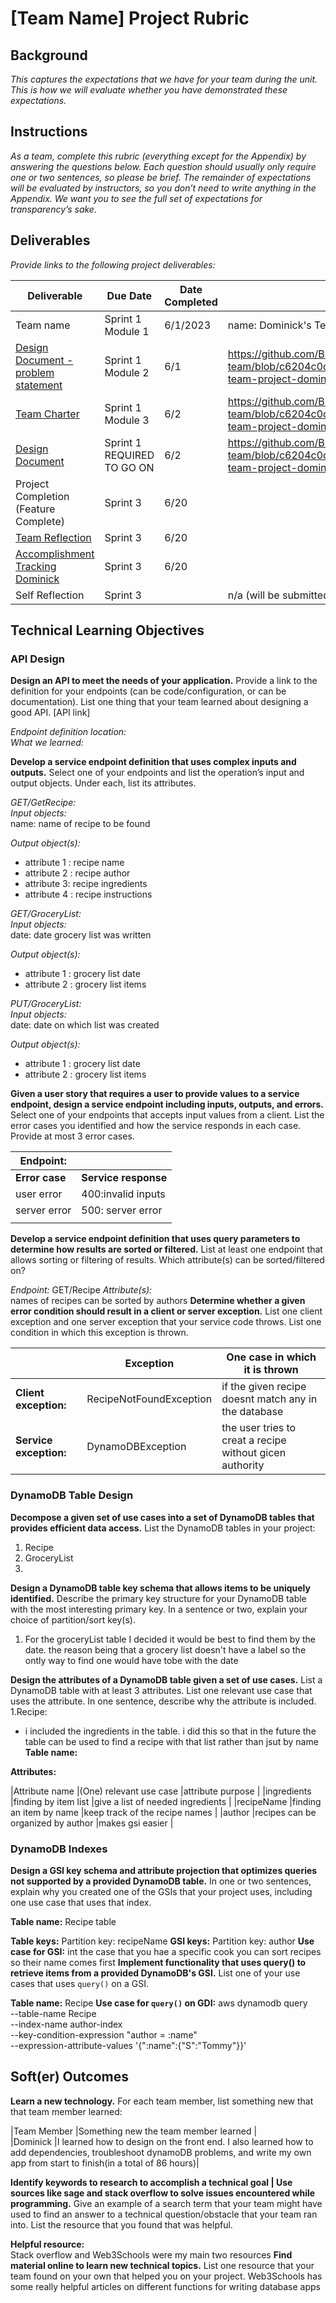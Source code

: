 # [Team Name] Project Rubric

## Background

*This captures the expectations that we have for your team during the unit.
This is how we will evaluate whether you have demonstrated these expectations.*

## Instructions

*As a team, complete this rubric (everything except for the Appendix) by
answering the questions below. Each question should usually only require one or
two sentences, so please be brief. The remainder of expectations will be
evaluated by instructors, so you don’t need to write anything in the Appendix.
We want you to see the full set of expectations for transparency’s sake.*

## Deliverables

*Provide links to the following project deliverables:*

| Deliverable                                                      |Due Date                  | Date Completed | URL                                                    |
|------------------------------------------------------------------|---                       |----------------|--------------------------------------------------------|
| Team name                                                        |Sprint 1 Module 1         | 6/1/2023       | name:       Dominick's Team                            |
| [Design Document - problem statement](design_document.md)        |Sprint 1 Module 2         | 6/1            |https://github.com/BloomTechBackend/bd-team-project-dominick-s-team/blob/c6204c0cca8f7f0990d86364a603a6d48333e810/template_java_project/com/amazon/ata/recipe/out/production/bd-team-project-dominick-s-team/project_documents/design_document.md |
| [Team Charter](team_charter.md)                                  |Sprint 1 Module 3         | 6/2            | https://github.com/BloomTechBackend/bd-team-project-dominick-s-team/blob/c6204c0cca8f7f0990d86364a603a6d48333e810/template_java_project/com/amazon/ata/recipe/out/production/bd-team-project-dominick-s-team/project_documents/team_charter.md                                                       |
| [Design Document](design_document.md)                            |Sprint 1 REQUIRED TO GO ON| 6/2            |https://github.com/BloomTechBackend/bd-team-project-dominick-s-team/blob/c6204c0cca8f7f0990d86364a603a6d48333e810/template_java_project/com/amazon/ata/recipe/out/production/bd-team-project-dominick-s-team/project_documents/design_document.md                                                        |
| Project Completion (Feature Complete)                            |Sprint 3                  | 6/20           |                                                        |
| [Team Reflection](reflection.md)                                 |Sprint 3                  | 6/20           |                                                        |
| [Accomplishment Tracking Dominick](accomplishment_tracking.md)   |Sprint 3                  | 6/20           |                                                        |
| Self Reflection                                                  |Sprint 3                  |                | n/a (will be submitted via Canvas - "Wrap-up" section) |

## Technical Learning Objectives

### API Design

**Design an API to meet the needs of your application.** Provide a link to the
definition for your endpoints (can be code/configuration, or can be
documentation). List one thing that your team learned about designing a good
API.
[API link]


*Endpoint definition location:*       
*What we learned:*    

**Develop a service endpoint definition that uses complex inputs and outputs.**
Select one of your endpoints and list the operation’s input and output objects.
Under each, list its attributes.

*GET/GetRecipe:*     
*Input objects:*      
name: name of recipe to be found

*Output object(s):*
* attribute 1 : recipe name
* attribute 2 : recipe author
* attribute 3: recipe ingredients
* attribute 4 : recipe instructions

*GET/GroceryList:*     
*Input objects:*      
date: date grocery list was written

*Output object(s):*
* attribute 1 : grocery list date
* attribute 2 : grocery list items

*PUT/GroceryList:*     
*Input objects:*      
date: date on which list was created

*Output object(s):*
* attribute 1 : grocery list date
* attribute 2 : grocery list items    



**Given a user story that requires a user to provide values to a service
endpoint, design a service endpoint including inputs, outputs, and errors.**
Select one of your endpoints that accepts input values from a client. List the
error cases you identified and how the service responds in each case. Provide at
most 3 error cases.

| **Endpoint:**  |                      |
|----------------|----------------------|
| **Error case** | **Service response** |
| user error     | 400:invalid inputs   |
| server error   | 500: server error     |
|                |                      |

**Develop a service endpoint definition that uses query parameters to determine
how results are sorted or filtered.** List at least one endpoint that allows
sorting or filtering of results. Which attribute(s) can be sorted/filtered on?

*Endpoint:* 
GET/Recipe
*Attribute(s):*  
names of recipes can be sorted by authors
**Determine whether a given error condition should result in a client or server
exception.** List one client exception and one server exception that your
service code throws. List one condition in which this exception is thrown.

|                       | **Exception**            | **One case in which it is thrown**                         |
|---	                |--------------------------|------------------------------------------------------------|
|**Client exception:**  | RecipeNotFoundException	 | if the given recipe doesnt match any in the database	      |
|**Service exception:** | DynamoDBException 	      | the user tries to creat a recipe without gicen authority 	 |

### DynamoDB Table Design

**Decompose a given set of use cases into a set of DynamoDB tables that provides
efficient data access.** List the DynamoDB tables in your project:

1.  Recipe
2.  GroceryList
3. 


**Design a DynamoDB table key schema that allows items to be uniquely
identified.** Describe the primary key structure for your DynamoDB table with
the most interesting primary key. In a sentence or two, explain your choice of
partition/sort key(s).

1. For the groceryList table I decided it would be best to find them by the date. the reason being that a grocery
list doesn't have a label so the ontly way to find one would have tobe with the date

**Design the attributes of a DynamoDB table given a set of use cases.** List a
DynamoDB table with at least 3 attributes. List one relevant use case that uses
the attribute. In one sentence, describe why the attribute is included.
1.Recipe:
* i included the ingredients in the table. i did this so that in the future the table can be used to find a recipe with that list rather than jsut by name
**Table name:**   
 
**Attributes:**

|Attribute name |(One) relevant use case |attribute purpose |
|ingredients           |finding by item list                     |give a list of needed ingredients              |
|recipeName               |finding an item by name                        |keep track of the recipe names                  |
|author               |recipes can be organized by author                        |makes gsi easier                  |

### DynamoDB Indexes

**Design a GSI key schema and attribute projection that optimizes queries not
supported by a provided DynamoDB table.** In one or two sentences, explain why
you created one of the GSIs that your project uses, including one use case that
uses that index.

**Table name:**
Recipe table

**Table keys:**
Partition key: recipeName 
**GSI keys:**
Partition key: author
**Use case for GSI:**
int the case that you hae a specific cook you can sort recipes so their name comes first
**Implement functionality that uses query() to retrieve items from a provided
DynamoDB's GSI.** List one of your use cases that uses `query()` on a GSI.

**Table name:**
Recipe
**Use case for `query()` on GDI:**
aws dynamodb query \
--table-name Recipe \
--index-name author-index \
--key-condition-expression "author = :name" \
--expression-attribute-values  '{":name":{"S":"Tommy"}}'
## Soft(er) Outcomes

**Learn a new technology.** For each team member, list something new that that
team member learned:

|Team Member |Something new the team member learned |   
|Dominick  |I learned how to design on the front end. I also learned how to add dependencies, troubleshoot dynamoDB problems, and write my own app from start to finish(in a total of 86 hours)|


**Identify keywords to research to accomplish a technical goal | Use sources
like sage and stack overflow to solve issues encountered while programming.**
Give an example of a search term that your team might have used to find an
answer to a technical question/obstacle that your team ran into. List the
resource that you found that was helpful.

     
**Helpful resource:**      
Stack overflow and Web3Schools were my main two resources
**Find material online to learn new technical topics.** List one resource that
your team found on your own that helped you on your project.
Web3Schools has some really helpful articles on different functions for writing database apps



